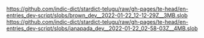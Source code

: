 https://github.com/indic-dict/stardict-telugu/raw/gh-pages/te-head/en-entries_dev-script/slobs/brown_dev__2022-01-22_12-12-29Z__3MB.slob  
https://github.com/indic-dict/stardict-telugu/raw/gh-pages/te-head/en-entries_dev-script/slobs/janapada_dev__2022-01-22_02-58-03Z__4MB.slob  
